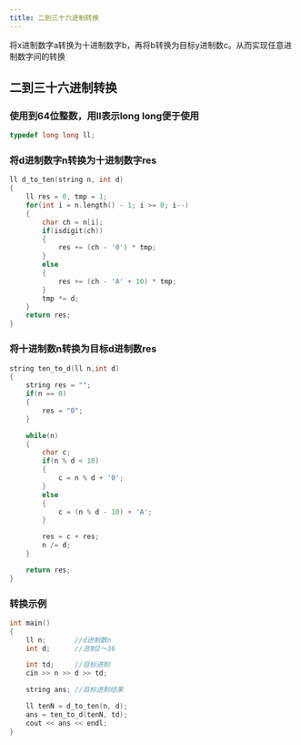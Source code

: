 ```yaml
---
title: 二到三十六进制转换
---
```

将x进制数字a转换为十进制数字b，再将b转换为目标y进制数c。从而实现任意进制数字间的转换

## 二到三十六进制转换

### 使用到64位整数，用ll表示long long便于使用

``` c++
typedef long long ll;
```

### 将d进制数字n转换为十进制数字res

``` c++
ll d_to_ten(string n, int d)
{
    ll res = 0, tmp = 1;
    for(int i = n.length() - 1; i >= 0; i--)
    {
        char ch = n[i];
        if(isdigit(ch))
        {
            res += (ch - '0') * tmp;
        }
        else
        {
            res += (ch - 'A' + 10) * tmp;
        }
        tmp *= d;
    }
    return res;
}
```

### 将十进制数n转换为目标d进制数res

``` c++
string ten_to_d(ll n,int d)
{
    string res = "";
    if(n == 0)
    {
        res = "0";
    }

    while(n)
    {
        char c;
        if(n % d < 10)
        {
            c = n % d + '0';
        }
        else
        {
            c = (n % d - 10) + 'A';
        }

        res = c + res;
        n /= d;
    }

    return res;
}
```

### 转换示例
``` c++
int main()
{
    ll n;       //d进制数n
    int d;      //进制2～36

    int td;     //目标进制
    cin >> n >> d >> td;

    string ans; //目标进制结果

    ll tenN = d_to_ten(n, d);
    ans = ten_to_d(tenN, td);
    cout << ans << endl;
}
```
